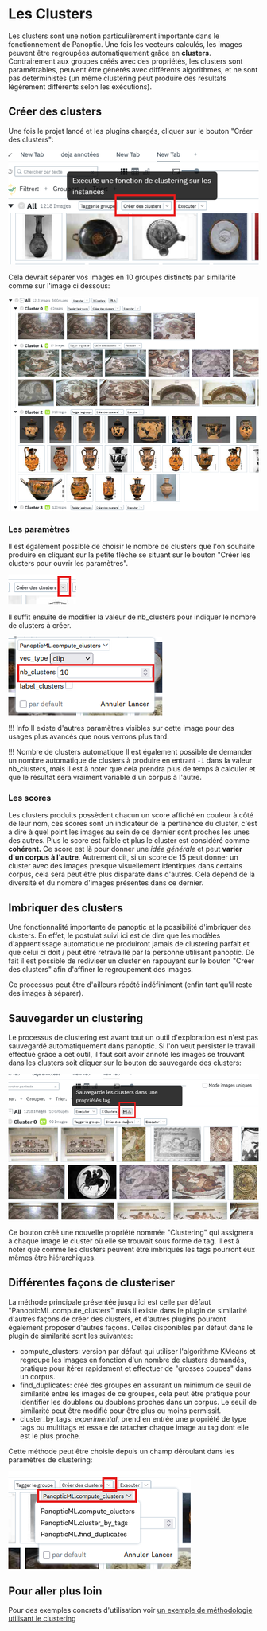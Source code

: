 # Les Clusters

Les clusters sont une notion particulièrement importante dans le fonctionnement de Panoptic.
Une fois les vecteurs calculés, les images peuvent être regroupées automatiquement grâce en **clusters**. Contrairement aux groupes créés avec des propriétés, les clusters sont paramétrables, peuvent être générés avec différents algorithmes, et ne sont pas déterministes (un même clustering peut produire des résultats légèrement différents selon les exécutions).

## Créer des clusters

Une fois le projet lancé et les plugins chargés, cliquer sur le bouton "Créer des clusters":

![Alt text](../images/clusters_1.png)

Cela devrait séparer vos images en 10 groupes distincts par similarité comme sur l'image ci dessous:

![Alt text](../images/clusters_2.png)

### Les paramètres

Il est également possible de choisir le nombre de clusters que l'on souhaite produire en cliquant sur la petite flèche se situant sur le bouton "Créer les clusters pour ouvrir les paramètres".

![Alt text](../images/clusters_3.png)

Il suffit ensuite de modifier la valeur de nb_clusters pour indiquer le nombre de clusters à créer.

![Alt text](../images/clusters_4.png)

!!! Info
    Il existe d'autres paramètres visibles sur cette image pour des usages plus avancés que nous verrons plus tard.

!!! Nombre de clusters automatique
    Il est également possible de demander un nombre automatique de clusters à produire en entrant `-1` dans la valeur nb_clusters, mais il est à noter que cela prendra plus de temps à calculer et que le résultat sera vraiment variable d'un corpus à l'autre.

### Les scores

Les clusters produits possèdent chacun un score affiché en couleur à côté de leur nom, ces scores sont un indicateur de la pertinence du cluster, c'est à dire à quel point les images au sein de ce dernier sont proches les unes des autres. Plus le score est faible et plus le cluster est considéré comme **cohérent.** Ce score est là pour donner une *idée générale* et peut **varier d'un corpus à l'autre**. Autrement dit, si un score de 15 peut donner un cluster avec des images presque visuellement identiques dans certains corpus, cela sera peut être plus disparate dans d'autres. Cela dépend de la diversité et du nombre d'images présentes dans ce dernier.

## Imbriquer des clusters

Une fonctionnalité importante de panoptic et la possibilité d'imbriquer des clusters. En effet, le postulat suivi ici est de dire que les modèles d'apprentissage automatique ne produiront jamais de clustering parfait et que celui ci doit / peut être retravaillé par la personne utilisant panoptic. De fait il est possible de rediviser un cluster en rappuyant sur le bouton "Créer des clusters" afin d'affiner le regroupement des images. 

Ce processus peut être d'ailleurs répété indéfiniment (enfin tant qu'il reste des images à séparer).

## Sauvegarder un clustering

Le processus de clustering est avant tout un outil d'exploration est n'est pas sauvegardé automatiquement dans panoptic. Si l'on veut persister le travail effectué grâce à cet outil, il faut soit avoir annoté les images se trouvant dans les clusters soit cliquer sur le bouton de sauvegarde des clusters:

![Alt text](../images/clusters_5.png)

Ce bouton créé une nouvelle propriété nommée "Clustering" qui assignera à chaque image le cluster où elle se trouvait sous forme de tag. Il est à noter que comme les clusters peuvent être imbriqués les tags pourront eux mêmes être hiérarchiques.

## Différentes façons de clusteriser

La méthode principale présentée jusqu'ici est celle par défaut "PanopticML.compute_clusters" mais il existe dans le plugin de similarité d'autres façons de créer des clusters, et d'autres plugins pourront également proposer d'autres façons. Celles disponibles par défaut dans le plugin de similarité sont les suivantes:

- compute_clusters: version par défaut qui utiliser l'algorithme KMeans et regroupe les images en fonction d'un nombre de clusters demandés, pratique pour itérer rapidement et effectuer de "grosses coupes" dans un corpus.
- find_duplicates: créé des groupes en assurant un minimum de seuil de similarité entre les images de ce groupes, cela peut être pratique pour identifier les doublons ou doublons proches dans un corpus. Le seuil de similarité peut être modifié pour être plus ou moins permissif.
- cluster_by_tags: *experimental*, prend en entrée une propriété de type tags ou multitags et essaie de ratacher chaque image au tag dont elle est le plus proche.

Cette méthode peut être choisie depuis un champ déroulant dans les paramètres de clustering: 

![Alt text](../images/clusters_6.png)

## Pour aller plus loin

Pour des exemples concrets d'utilisation voir [un exemple de méthodologie utilisant le clustering](/method/clusters)